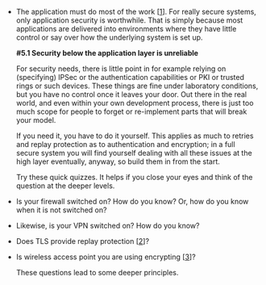 - The application must do most of the work [[1](https://iang.org/ssl/h5_security_begins_at_the_application_and_ends_at_the_mind.html#ref_1)]. For really secure systems, only application security is worthwhile. That is simply because most applications are delivered into environments where they have little control or say over how the underlying system is set up.
  
  **#5.1 Security below the application layer is unreliable**
  
  For security needs, there is little point in for example relying on (specifying) IPSec or the authentication capabilities or PKI or trusted rings or such devices. These things are fine under laboratory conditions, but you have no control once it leaves your door. Out there in the real world, and even within your own development process, there is just too much scope for people to forget or re-implement parts that will break your model.
  
  If you need it, you have to do it yourself. This applies as much to retries and replay protection as to authentication and encryption; in a full secure system you will find yourself dealing with all these issues at the high layer eventually, anyway, so build them in from the start.
  
  Try these quick quizzes. It helps if you close your eyes and think of the question at the deeper levels.
- Is your firewall switched on? How do you know? Or, how do you know when it is not switched on?
- Likewise, is your VPN switched on? How do you know?
- Does TLS provide replay protection [[2](https://iang.org/ssl/h5_security_begins_at_the_application_and_ends_at_the_mind.html#ref_2)]?
- Is wireless access point you are using encrypting [[3](https://iang.org/ssl/h5_security_begins_at_the_application_and_ends_at_the_mind.html#ref_3)]?
  
  These questions lead to some deeper principles.